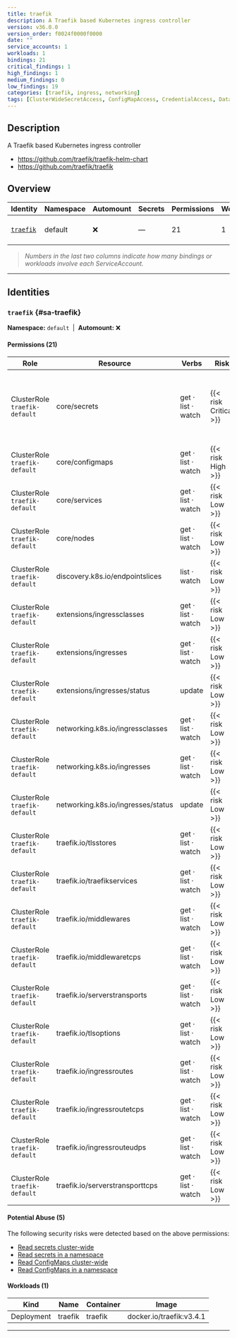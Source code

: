 ```yaml
---
title: traefik
description: A Traefik based Kubernetes ingress controller
version: v36.0.0
version_order: f0024f0000f0000
date: ""
service_accounts: 1
workloads: 1
bindings: 21
critical_findings: 1
high_findings: 1
medium_findings: 0
low_findings: 19
categories: [traefik, ingress, networking]
tags: [ClusterWideSecretAccess, ConfigMapAccess, CredentialAccess, DataExposure, InformationDisclosure, SecretAccess]
---
```


## Description

A Traefik based Kubernetes ingress controller

- https://github.com/traefik/traefik-helm-chart
- https://github.com/traefik/traefik

## Overview

| Identity                 | Namespace | Automount | Secrets | Permissions | Workloads | Risk                    |
| ------------------------ | --------- | --------- | ------- | ----------- | --------- | ----------------------- |
| [`traefik`](#sa-traefik) | default   | ❌        | —       | 21          | 1         | {{< risk "Critical" >}} |

> _Numbers in the last two columns indicate how many bindings or workloads involve each ServiceAccount._

---

## Identities

### `traefik` {#sa-traefik}

**Namespace:** `default` &nbsp;|&nbsp; **Automount:** ❌

#### Permissions (21)

| Role                          | Resource                           | Verbs              | Risk                  | Tags                                                                                                                                                           |
| ----------------------------- | ---------------------------------- | ------------------ | --------------------- | -------------------------------------------------------------------------------------------------------------------------------------------------------------- |
| ClusterRole `traefik-default` | core/secrets                       | get · list · watch | {{< risk Critical >}} | {{< tag "ClusterWideSecretAccess" >}} {{< tag "CredentialAccess" >}} {{< tag "DataExposure" >}} {{< tag "InformationDisclosure" >}} {{< tag "SecretAccess" >}} |
| ClusterRole `traefik-default` | core/configmaps                    | get · list · watch | {{< risk High >}}     | {{< tag "ConfigMapAccess" >}} {{< tag "DataExposure" >}} {{< tag "InformationDisclosure" >}}                                                                   |
| ClusterRole `traefik-default` | core/services                      | get · list · watch | {{< risk Low >}}      |                                                                                                                                                                |
| ClusterRole `traefik-default` | core/nodes                         | get · list · watch | {{< risk Low >}}      |                                                                                                                                                                |
| ClusterRole `traefik-default` | discovery.k8s.io/endpointslices    | list · watch       | {{< risk Low >}}      |                                                                                                                                                                |
| ClusterRole `traefik-default` | extensions/ingressclasses          | get · list · watch | {{< risk Low >}}      |                                                                                                                                                                |
| ClusterRole `traefik-default` | extensions/ingresses               | get · list · watch | {{< risk Low >}}      |                                                                                                                                                                |
| ClusterRole `traefik-default` | extensions/ingresses/status        | update             | {{< risk Low >}}      |                                                                                                                                                                |
| ClusterRole `traefik-default` | networking.k8s.io/ingressclasses   | get · list · watch | {{< risk Low >}}      |                                                                                                                                                                |
| ClusterRole `traefik-default` | networking.k8s.io/ingresses        | get · list · watch | {{< risk Low >}}      |                                                                                                                                                                |
| ClusterRole `traefik-default` | networking.k8s.io/ingresses/status | update             | {{< risk Low >}}      |                                                                                                                                                                |
| ClusterRole `traefik-default` | traefik.io/tlsstores               | get · list · watch | {{< risk Low >}}      |                                                                                                                                                                |
| ClusterRole `traefik-default` | traefik.io/traefikservices         | get · list · watch | {{< risk Low >}}      |                                                                                                                                                                |
| ClusterRole `traefik-default` | traefik.io/middlewares             | get · list · watch | {{< risk Low >}}      |                                                                                                                                                                |
| ClusterRole `traefik-default` | traefik.io/middlewaretcps          | get · list · watch | {{< risk Low >}}      |                                                                                                                                                                |
| ClusterRole `traefik-default` | traefik.io/serverstransports       | get · list · watch | {{< risk Low >}}      |                                                                                                                                                                |
| ClusterRole `traefik-default` | traefik.io/tlsoptions              | get · list · watch | {{< risk Low >}}      |                                                                                                                                                                |
| ClusterRole `traefik-default` | traefik.io/ingressroutes           | get · list · watch | {{< risk Low >}}      |                                                                                                                                                                |
| ClusterRole `traefik-default` | traefik.io/ingressroutetcps        | get · list · watch | {{< risk Low >}}      |                                                                                                                                                                |
| ClusterRole `traefik-default` | traefik.io/ingressrouteudps        | get · list · watch | {{< risk Low >}}      |                                                                                                                                                                |
| ClusterRole `traefik-default` | traefik.io/serverstransporttcps    | get · list · watch | {{< risk Low >}}      |                                                                                                                                                                |

#### Potential Abuse (5)

The following security risks were detected based on the above permissions:

- [Read secrets cluster-wide](/rules/1010)
- [Read secrets in a namespace](/rules/1011)
- [Read ConfigMaps cluster-wide](/rules/1022)
- [Read ConfigMaps in a namespace](/rules/1023)

#### Workloads (1)

| Kind       | Name    | Container | Image                    |
| ---------- | ------- | --------- | ------------------------ |
| Deployment | traefik | traefik   | docker.io/traefik:v3.4.1 |

---
